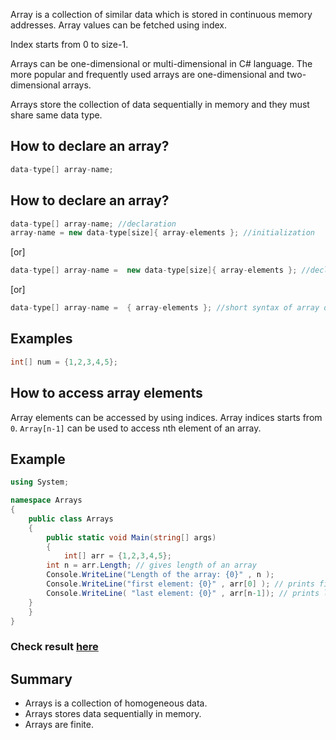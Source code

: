 Array is a collection of similar data which is stored in continuous memory addresses. Array values can be fetched using index. 

Index starts from 0 to size-1.

Arrays can be one-dimensional or multi-dimensional in C# language. The more popular and frequently used arrays are one-dimensional and two-dimensional arrays.

Arrays store the collection of data sequentially in memory and they must share same data type.

## How to declare an array?

```c#
data-type[] array-name;
```
## How to declare an array?

```c#
data-type[] array-name; //declaration
array-name = new data-type[size]{ array-elements }; //initialization
```
[or]

```c#
data-type[] array-name =  new data-type[size]{ array-elements }; //declaration and initialization
```
[or]

```c#
data-type[] array-name =  { array-elements }; //short syntax of array declaration and initialization
```
## Examples

```c
int[] num = {1,2,3,4,5};
```

## How to access array elements

Array elements can be accessed by using indices. Array indices starts from `0`.  `Array[n-1]` can be used to access nth element of an array.

## Example

```c#
using System;

namespace Arrays
{
	public class Arrays
	{
		public static void Main(string[] args)
		{
		    int[] arr = {1,2,3,4,5};
        int n = arr.Length; // gives length of an array
        Console.WriteLine("Length of the array: {0}" , n );
        Console.WriteLine("first element: {0}" , arr[0] ); // prints first element of the array
        Console.WriteLine( "last element: {0}" , arr[n-1]); // prints last element of the array
    }
	}
}
```
### Check result [here](https://onecompiler.com/cpp/3vmbf4ed9)

## Summary

* Arrays is a collection of homogeneous data.
* Arrays stores data sequentially in memory.
* Arrays are finite.

